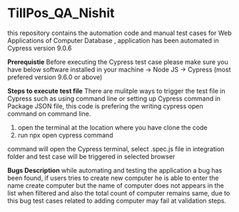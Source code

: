 # TillPos_QA_Nishit

this repository contains the automation code and manual test cases for Web Applications of Computer Database , application has been automated in Cypress version 9.0.6


**Prerequistie**
Before executing the Cypress test case please make sure you have below software installed in your machine
-> Node JS
-> Cypress (most prefered version 9.6.0 or above)

**Steps to execute test file**
There are mulitple ways to trigger the test file in Cypress such as using command line or setting up Cypress command in Package JSON file, this code is prefering the writing cypress open command
on command line.

1. open the terminal at the location where you have clone the code
2. run npx open cypress command

command will open the Cypress terminal, select .spec.js file in integration folder and test case will be triggered in selected browser

**Bugs Description**
while automating and testing the application a bug has been found, if users tries to create new computer he is able to enter the name create computer but the name of computer 
does not appears in the list when filtered and also the total count of computer remains same, due to this bug test cases related to adding computer may fail at validation steps.
